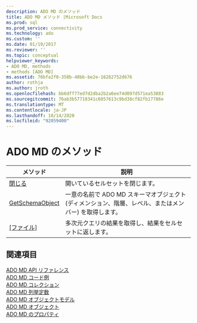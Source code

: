 ```yaml
---
description: ADO MD のメソッド
title: ADO MD メソッド |Microsoft Docs
ms.prod: sql
ms.prod_service: connectivity
ms.technology: ado
ms.custom: ''
ms.date: 01/19/2017
ms.reviewer: ''
ms.topic: conceptual
helpviewer_keywords:
- ADO MD, methods
- methods [ADO MD]
ms.assetid: 78bfa2f0-358b-40bb-be2e-16262752d676
author: rothja
ms.author: jroth
ms.openlocfilehash: bb6dff77ed7d2dba2b2a6ee74d097d571ea53883
ms.sourcegitcommit: 76ab3b57718341c6057613c9bd38cf82fb17786e
ms.translationtype: MT
ms.contentlocale: ja-JP
ms.lasthandoff: 10/14/2020
ms.locfileid: "92059400"
---
```

# <a name="ado-md-methods"></a>ADO MD のメソッド

|メソッド|説明|  
|-|-|  
|[閉じる](./close-method-ado-md.md)|開いているセルセットを閉じます。|  
|[GetSchemaObject](./getschemaobject-method-ado-md.md)|一意の名前で ADO MD スキーマオブジェクト (ディメンション、階層、レベル、またはメンバー) を取得します。|  
|[[ファイル]](./open-method-ado-md.md)|多次元クエリの結果を取得し、結果をセルセットに返します。|  
  
## <a name="see-also"></a>関連項目  
 [ADO MD API リファレンス](./ado-md-object-model.md?view=sql-server-ver15&preserve-view=true)   
 [ADO MD コード例](./ado-md-code-examples.md)   
 [ADO MD コレクション](./ado-md-collections.md)   
 [ADO MD 列挙定数](./ado-md-enumerated-constants.md)   
 [ADO MD オブジェクトモデル](./ado-md-object-model.md)   
 [ADO MD オブジェクト](./ado-md-objects.md)   
 [ADO MD のプロパティ](./ado-md-properties.md)

